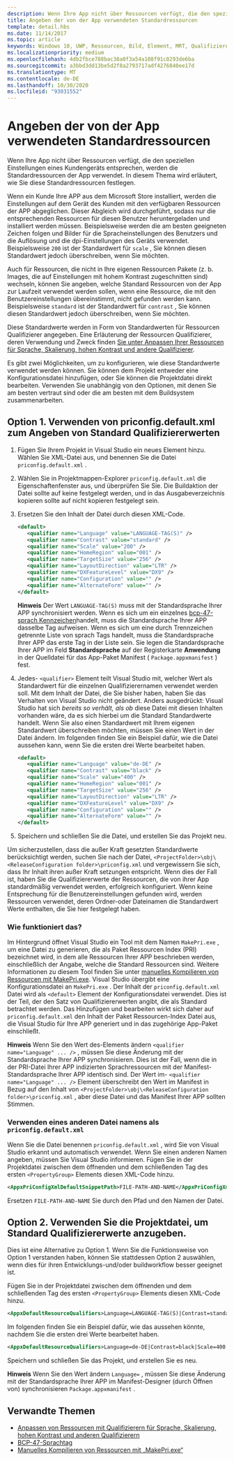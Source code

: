 ```yaml
---
description: Wenn Ihre App nicht über Ressourcen verfügt, die den speziellen Einstellungen eines Kundengeräts entsprechen, werden die Standardressourcen der App verwendet. In diesem Thema wird erläutert, wie Sie diese Standardressourcen festlegen.
title: Angeben der von der App verwendeten Standardressourcen
template: detail.hbs
ms.date: 11/14/2017
ms.topic: article
keywords: Windows 10, UWP, Ressourcen, Bild, Element, MRT, Qualifizierer
ms.localizationpriority: medium
ms.openlocfilehash: 4db2fbce788bac38a0f3a54a108f91c8293de6ba
ms.sourcegitcommit: a3bbd3dd13be5d2f8a2793717adf4276840ee17d
ms.translationtype: MT
ms.contentlocale: de-DE
ms.lasthandoff: 10/30/2020
ms.locfileid: "93031552"
---
```

# <a name="specify-the-default-resources-that-your-app-uses"></a>Angeben der von der App verwendeten Standardressourcen

Wenn Ihre App nicht über Ressourcen verfügt, die den speziellen Einstellungen eines Kundengeräts entsprechen, werden die Standardressourcen der App verwendet. In diesem Thema wird erläutert, wie Sie diese Standardressourcen festlegen.

Wenn ein Kunde Ihre APP aus dem Microsoft Store installiert, werden die Einstellungen auf dem Gerät des Kunden mit den verfügbaren Ressourcen der APP abgeglichen. Dieser Abgleich wird durchgeführt, sodass nur die entsprechenden Ressourcen für diesen Benutzer heruntergeladen und installiert werden müssen. Beispielsweise werden die am besten geeigneten Zeichen folgen und Bilder für die Spracheinstellungen des Benutzers und die Auflösung und die dpi-Einstellungen des Geräts verwendet. Beispielsweise `200` ist der Standardwert für `scale` , Sie können diesen Standardwert jedoch überschreiben, wenn Sie möchten.

Auch für Ressourcen, die nicht in Ihre eigenen Ressourcen Pakete (z. b. Images, die auf Einstellungen mit hohem Kontrast zugeschnitten sind) wechseln, können Sie angeben, welche Standard Ressourcen von der App zur Laufzeit verwendet werden sollen, wenn eine Ressource, die mit den Benutzereinstellungen übereinstimmt, nicht gefunden werden kann. Beispielsweise `standard` ist der Standardwert für `contrast` , Sie können diesen Standardwert jedoch überschreiben, wenn Sie möchten.

Diese Standardwerte werden in Form von Standardwerten für Ressourcen Qualifizierer angegeben. Eine Erläuterung der Ressourcen Qualifizierer, deren Verwendung und Zweck finden [Sie unter Anpassen Ihrer Ressourcen für Sprache, Skalierung, hohen Kontrast und andere Qualifizierer](tailor-resources-lang-scale-contrast.md).

Es gibt zwei Möglichkeiten, um zu konfigurieren, wie diese Standardwerte verwendet werden können. Sie können dem Projekt entweder eine Konfigurationsdatei hinzufügen, oder Sie können die Projektdatei direkt bearbeiten. Verwenden Sie unabhängig von den Optionen, mit denen Sie am besten vertraut sind oder die am besten mit dem Buildsystem zusammenarbeiten.

## <a name="option-1-use-priconfigdefaultxml-to-specify-default-qualifier-values"></a>Option 1. Verwenden von priconfig.default.xml zum Angeben von Standard Qualifiziererwerten

1. Fügen Sie Ihrem Projekt in Visual Studio ein neues Element hinzu. Wählen Sie XML-Datei aus, und benennen Sie die Datei `priconfig.default.xml` .
2. Wählen Sie in Projektmappen-Explorer `priconfig.default.xml` die Eigenschaftenfenster aus, und überprüfen Sie Sie. Die Buildaktion der Datei sollte auf keine festgelegt werden, und in das Ausgabeverzeichnis kopieren sollte auf nicht kopieren festgelegt sein.
3. Ersetzen Sie den Inhalt der Datei durch diesen XML-Code.
   ```xml
   <default>
      <qualifier name="Language" value="LANGUAGE-TAG(S)" />
      <qualifier name="Contrast" value="standard" />
      <qualifier name="Scale" value="200" />
      <qualifier name="HomeRegion" value="001" />
      <qualifier name="TargetSize" value="256" />
      <qualifier name="LayoutDirection" value="LTR" />
      <qualifier name="DXFeatureLevel" value="DX9" />
      <qualifier name="Configuration" value="" />
      <qualifier name="AlternateForm" value="" />
   </default>
   ```
   
   **Hinweis** Der Wert `LANGUAGE-TAG(S)` muss mit der Standardsprache Ihrer APP synchronisiert werden. Wenn es sich um ein einzelnes [bcp-47-sprach Kennzeichen](https://tools.ietf.org/html/bcp47)handelt, muss die Standardsprache Ihrer APP dasselbe Tag aufweisen. Wenn es sich um eine durch Trennzeichen getrennte Liste von sprach Tags handelt, muss die Standardsprache Ihrer APP das erste Tag in der Liste sein. Sie legen die Standardsprache Ihrer APP im Feld **Standardsprache** auf der Registerkarte **Anwendung** in der Quelldatei für das App-Paket Manifest ( `Package.appxmanifest` ) fest.

4. Jedes- `<qualifier>` Element teilt Visual Studio mit, welcher Wert als Standardwert für die einzelnen Qualifizierernamen verwendet werden soll. Mit dem Inhalt der Datei, die Sie bisher haben, haben Sie das Verhalten von Visual Studio nicht geändert. Anders ausgedrückt: Visual Studio hat sich *bereits so verhält, als ob* diese Datei mit diesen Inhalten vorhanden wäre, da es sich hierbei um die Standard Standardwerte handelt. Wenn Sie also einen Standardwert mit Ihrem eigenen Standardwert überschreiben möchten, müssen Sie einen Wert in der Datei ändern. Im folgenden finden Sie ein Beispiel dafür, wie die Datei aussehen kann, wenn Sie die ersten drei Werte bearbeitet haben.
   ```xml
   <default>
      <qualifier name="Language" value="de-DE" />
      <qualifier name="Contrast" value="black" />
      <qualifier name="Scale" value="400" />
      <qualifier name="HomeRegion" value="001" />
      <qualifier name="TargetSize" value="256" />
      <qualifier name="LayoutDirection" value="LTR" />
      <qualifier name="DXFeatureLevel" value="DX9" />
      <qualifier name="Configuration" value="" />
      <qualifier name="AlternateForm" value="" />
   </default>
   ```
5. Speichern und schließen Sie die Datei, und erstellen Sie das Projekt neu.

Um sicherzustellen, dass die außer Kraft gesetzten Standardwerte berücksichtigt werden, suchen Sie nach der Datei, `<ProjectFolder>\obj\<ReleaseConfiguration folder>\priconfig.xml` und vergewissern Sie sich, dass Ihr Inhalt ihren außer Kraft setzungen entspricht. Wenn dies der Fall ist, haben Sie die Qualifiziererwerte der Ressourcen, die von ihrer App standardmäßig verwendet werden, erfolgreich konfiguriert. Wenn keine Entsprechung für die Benutzereinstellungen gefunden wird, werden Ressourcen verwendet, deren Ordner-oder Dateinamen die Standardwert Werte enthalten, die Sie hier festgelegt haben.

### <a name="how-does-this-work"></a>Wie funktioniert das?

Im Hintergrund öffnet Visual Studio ein Tool mit dem Namen `MakePri.exe` , um eine Datei zu generieren, die als Paket Ressourcen Index (PRI) bezeichnet wird, in dem alle Ressourcen Ihrer APP beschrieben werden, einschließlich der Angabe, welche die Standard Ressourcen sind. Weitere Informationen zu diesem Tool finden Sie unter [manuelles Kompilieren von Ressourcen mit MakePri.exe](compile-resources-manually-with-makepri.md). Visual Studio übergibt eine Konfigurationsdatei an `MakePri.exe` . Der Inhalt der `priconfig.default.xml` Datei wird als `<default>` Element der Konfigurationsdatei verwendet. Dies ist der Teil, der den Satz von Qualifiziererwerten angibt, die als Standard betrachtet werden. Das Hinzufügen und bearbeiten wirkt sich daher auf `priconfig.default.xml` den Inhalt der Paket Ressourcen-Index Datei aus, die Visual Studio für Ihre APP generiert und in das zugehörige App-Paket einschließt.

**Hinweis** Wenn Sie den Wert des-Elements ändern `<qualifier name="Language" ... />` , müssen Sie diese Änderung mit der Standardsprache Ihrer APP synchronisieren. Dies ist der Fall, wenn die in der PRI-Datei Ihrer APP indizierten Sprachressourcen mit der Manifest-Standardsprache Ihrer APP identisch sind. Der Wert im- `<qualifier name="Language" ... />` Element überschreibt den Wert im Manifest in Bezug auf den Inhalt von `<ProjectFolder>\obj\<ReleaseConfiguration folder>\priconfig.xml` , aber diese Datei und das Manifest Ihrer APP sollten Stimmen.

### <a name="using-a-different-file-name-than-priconfigdefaultxml"></a>Verwenden eines anderen Datei namens als `priconfig.default.xml`

Wenn Sie die Datei benennen `priconfig.default.xml` , wird Sie von Visual Studio erkannt und automatisch verwendet. Wenn Sie einen anderen Namen angeben, müssen Sie Visual Studio informieren. Fügen Sie in der Projektdatei zwischen dem öffnenden und dem schließenden Tag des ersten `<PropertyGroup>` Elements diesen XML-Code hinzu.

```xml
<AppxPriConfigXmlDefaultSnippetPath>FILE-PATH-AND-NAME</AppxPriConfigXmlDefaultSnippetPath>
```

Ersetzen `FILE-PATH-AND-NAME` Sie durch den Pfad und den Namen der Datei.

## <a name="option-2-use-your-project-file-to-specify-default-qualifier-values"></a>Option 2. Verwenden Sie die Projektdatei, um Standard Qualifiziererwerte anzugeben.

Dies ist eine Alternative zu Option 1. Wenn Sie die Funktionsweise von Option 1 verstanden haben, können Sie stattdessen Option 2 auswählen, wenn dies für ihren Entwicklungs-und/oder buildworkflow besser geeignet ist.

Fügen Sie in der Projektdatei zwischen dem öffnenden und dem schließenden Tag des ersten `<PropertyGroup>` Elements diesen XML-Code hinzu.

```xml
<AppxDefaultResourceQualifiers>Language=LANGUAGE-TAG(S)|Contrast=standard|Scale=200|HomeRegion=001|TargetSize=256|LayoutDirection=LTR|DXFeatureLevel=DX9|Configuration=|AlternateForm=</AppxDefaultResourceQualifiers>
```

Im folgenden finden Sie ein Beispiel dafür, wie das aussehen könnte, nachdem Sie die ersten drei Werte bearbeitet haben.

```xml
<AppxDefaultResourceQualifiers>Language=de-DE|Contrast=black|Scale=400|HomeRegion=001|TargetSize=256|LayoutDirection=LTR|DXFeatureLevel=DX9|Configuration=|AlternateForm=</AppxDefaultResourceQualifiers>
```

Speichern und schließen Sie das Projekt, und erstellen Sie es neu.

**Hinweis** Wenn Sie den Wert ändern `Language=` , müssen Sie diese Änderung mit der Standardsprache Ihrer APP im Manifest-Designer (durch Öffnen von) synchronisieren `Package.appxmanifest` .

## <a name="related-topics"></a>Verwandte Themen

* [Anpassen von Ressourcen mit Qualifizierern für Sprache, Skalierung, hohen Kontrast und anderen Qualifizierern](tailor-resources-lang-scale-contrast.md)
* [BCP-47-Sprachtag](https://tools.ietf.org/html/bcp47)
* [Manuelles Kompilieren von Ressourcen mit „MakePri.exe“](compile-resources-manually-with-makepri.md)
